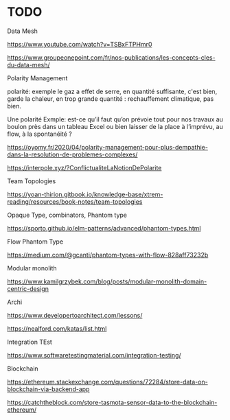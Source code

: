 # TODO


Data Mesh

https://www.youtube.com/watch?v=TSBxFTPHmr0

https://www.groupeonepoint.com/fr/nos-publications/les-concepts-cles-du-data-mesh/

Polarity Management

polarité: exemple le gaz a effet de serre, en quantité suffisante, c'est bien, garde la chaleur, en trop grande quantité : rechauffement climatique, pas bien.

Une polarité
Exmple: est-ce qu’il faut qu’on prévoie tout pour nos travaux au boulon près dans un tableau Excel ou bien laisser de la place à l’imprévu, au flow, à la spontanéité ?

https://oyomy.fr/2020/04/polarity-management-pour-plus-dempathie-dans-la-resolution-de-problemes-complexes/

https://interpole.xyz/?ConflictualiteLaNotionDePolarite

Team Topologies

https://yoan-thirion.gitbook.io/knowledge-base/xtrem-reading/resources/book-notes/team-topologies


 Opaque Type, combinators, Phantom type

https://sporto.github.io/elm-patterns/advanced/phantom-types.html


Flow Phantom Type

https://medium.com/@gcanti/phantom-types-with-flow-828aff73232b

Modular monolith

https://www.kamilgrzybek.com/blog/posts/modular-monolith-domain-centric-design


Archi

https://www.developertoarchitect.com/lessons/

https://nealford.com/katas/list.html


Integration TEst

https://www.softwaretestingmaterial.com/integration-testing/

Blockchain

https://ethereum.stackexchange.com/questions/72284/store-data-on-blockchain-via-backend-app

https://catchtheblock.com/store-tasmota-sensor-data-to-the-blockchain-ethereum/
